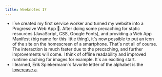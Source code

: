 ```yaml
---
title: Weeknotes 17
---
```

- I´ve created my first service worker and turned my website into a Progressive Web App 💪. After doing some precaching for static resources (JavaScript, CSS, Google Fonts), and providing a Web App Manifest (big name for this little thing), it´s now possible to put an icon of the site on the homescreen of a smartphone. That´s not all of course. The interaction is much faster due to the precaching, and further improvements will come. I think of offline readability and improved runtime caching for images for example. It´s an exciting start. 
- I learned, Erik Spiekermann´s favorite letter of the alphabet is the [lowercase a](/2020-04-25-helvetica-bonus-footage/).
